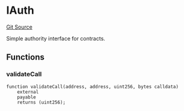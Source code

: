 # IAuth
[Git Source](https://github.com/NaniDAO/accounts/blob/0bdf20bcc3f8bed754d4be8075e960ae6f46a676/src/ownership/Keys.sol)

Simple authority interface for contracts.


## Functions
### validateCall


```solidity
function validateCall(address, address, uint256, bytes calldata)
    external
    payable
    returns (uint256);
```

